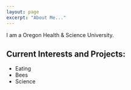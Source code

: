 ```yaml
---
layout: page
excerpt: "About Me..."
---
```


I am a Oregon Health & Science University.

## Current Interests and Projects:

- Eating
- Bees
- Science
